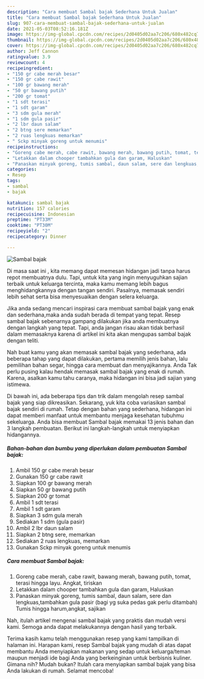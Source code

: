 ```yaml
---
description: "Cara membuat Sambal bajak Sederhana Untuk Jualan"
title: "Cara membuat Sambal bajak Sederhana Untuk Jualan"
slug: 907-cara-membuat-sambal-bajak-sederhana-untuk-jualan
date: 2021-05-03T08:52:16.181Z
image: https://img-global.cpcdn.com/recipes/2d0405d02aa7c206/680x482cq70/sambal-bajak-foto-resep-utama.jpg
thumbnail: https://img-global.cpcdn.com/recipes/2d0405d02aa7c206/680x482cq70/sambal-bajak-foto-resep-utama.jpg
cover: https://img-global.cpcdn.com/recipes/2d0405d02aa7c206/680x482cq70/sambal-bajak-foto-resep-utama.jpg
author: Jeff Cannon
ratingvalue: 3.9
reviewcount: 4
recipeingredient:
- "150 gr cabe merah besar"
- "150 gr cabe rawit"
- "100 gr bawang merah"
- "50 gr bawang putih"
- "200 gr tomat"
- "1 sdt terasi"
- "1 sdt garam"
- "3 sdm gula merah"
- "1 sdm gula pasir"
- "2 lbr daun salam"
- "2 btng sere memarkan"
- "2 ruas lengkuas memarkan"
- " Sckp minyak goreng untuk menumis"
recipeinstructions:
- "Goreng cabe merah, cabe rawit, bawang merah, bawang putih, tomat, terasi hingga layu. Angkat, tiriskan"
- "Letakkan dalam chooper tambahkan gula dan garam, Haluskan"
- "Panaskan minyak goreng, tumis sambal, daun salam, sere dan lengkuas,tambahkan gula pasir (bagi yg suka pedas gak perlu ditambah) Tumis hingga harum,angkat, sajikan"
categories:
- Resep
tags:
- sambal
- bajak

katakunci: sambal bajak 
nutrition: 157 calories
recipecuisine: Indonesian
preptime: "PT33M"
cooktime: "PT30M"
recipeyield: "2"
recipecategory: Dinner

---
```



![Sambal bajak](https://img-global.cpcdn.com/recipes/2d0405d02aa7c206/680x482cq70/sambal-bajak-foto-resep-utama.jpg)

Di masa  saat ini , kita memang dapat memesan hidangan jadi tanpa harus repot membuatnya dulu. Tapi, untuk kita yang ingin menyuguhkan sajian terbaik untuk keluarga tercinta, maka kamu memang lebih bagus menghidangkannya dengan tangan sendiri. Pasalnya, memasak sendiri lebih sehat serta bisa menyesuaikan dengan selera keluarga.

Jika anda sedang mencari inspirasi cara membuat sambal bajak yang enak dan sederhana,maka anda sudah berada di tempat yang tepat. Resep sambal bajak  sebenarnya gampang dilakukan jika anda membuatnya dengan langkah yang tepat. Tapi, anda jangan risau akan tidak berhasil dalam memasaknya 
karena di artikel ini kita akan mengupas sambal bajak dengan teliti.  



Nah buat kamu yang akan memasak sambal bajak yang sederhana, ada beberapa tahap yang dapat dilakukan, pertama memilih jenis bahan, lalu pemilihan bahan segar, hingga cara membuat dan menyajikannya. Anda Tak perlu pusing kalau hendak memasak sambal bajak yang enak di rumah. Karena, asalkan kamu  tahu caranya, maka hidangan ini bisa jadi sajian yang istimewa.

Di bawah ini, ada beberapa tips dan trik dalam mengolah resep sambal bajak yang siap dikreasikan. Sekarang, yuk kita coba variasikan sambal bajak sendiri di rumah. Tetap dengan bahan yang sederhana, hidangan ini dapat memberi manfaat untuk membantu menjaga kesehatan tubuhmu sekeluarga. Anda bisa membuat Sambal bajak memakai 13 jenis bahan dan 3 langkah pembuatan. Berikut ini langkah-langkah untuk menyiapkan hidangannya.

<!--inarticleads1-->

##### Bahan-bahan dan bumbu yang diperlukan dalam pembuatan Sambal bajak:

1. Ambil 150 gr cabe merah besar
1. Gunakan 150 gr cabe rawit
1. Siapkan 100 gr bawang merah
1. Siapkan 50 gr bawang putih
1. Siapkan 200 gr tomat
1. Ambil 1 sdt terasi
1. Ambil 1 sdt garam
1. Siapkan 3 sdm gula merah
1. Sediakan 1 sdm (gula pasir)
1. Ambil 2 lbr daun salam
1. Siapkan 2 btng sere, memarkan
1. Sediakan 2 ruas lengkuas, memarkan
1. Gunakan  Sckp minyak goreng untuk menumis




<!--inarticleads2-->

##### Cara membuat Sambal bajak:

1. Goreng cabe merah, cabe rawit, bawang merah, bawang putih, tomat, terasi hingga layu. Angkat, tiriskan
1. Letakkan dalam chooper tambahkan gula dan garam, Haluskan
1. Panaskan minyak goreng, tumis sambal, daun salam, sere dan lengkuas,tambahkan gula pasir (bagi yg suka pedas gak perlu ditambah) Tumis hingga harum,angkat, sajikan




Nah, itulah artikel mengenai  sambal bajak  yang praktis dan mudah versi kami. Semoga anda dapat melakukannya dengan hasil yang terbaik. 

Terima kasih kamu telah menggunakan resep yang kami tampilkan di halaman ini. Harapan kami, resep  Sambal bajak yang mudah di atas dapat membantu Anda menyiapkan makanan yang sedap untuk keluarga/teman maupun menjadi ide bagi Anda yang berkeinginan untuk berbisnis kuliner. Gimana nih? Mudah bukan? Itulah cara menyiapkan sambal bajak yang bisa Anda lakukan di rumah. Selamat mencoba!


